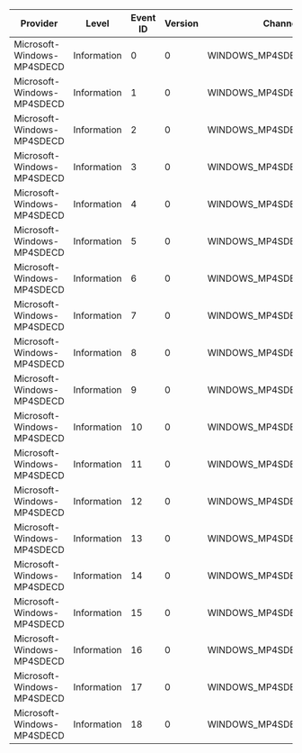 Provider                    |  Level        |  Event ID  |  Version  |  Channel                   |  Task                        |  Opcode  |  Keyword  |  Message
----------------------------|---------------|------------|-----------|----------------------------|------------------------------|----------|-----------|---------
Microsoft-Windows-MP4SDECD  |  Information  |  0         |  0        |  WINDOWS_MP4SDECD_CHANNEL  |  MP4SDECD_Decoder            |  Start   |           |
Microsoft-Windows-MP4SDECD  |  Information  |  1         |  0        |  WINDOWS_MP4SDECD_CHANNEL  |  MP4SDECD_Decoder            |  Stop    |           |
Microsoft-Windows-MP4SDECD  |  Information  |  2         |  0        |  WINDOWS_MP4SDECD_CHANNEL  |  MP4SDECD_Init               |  Start   |           |
Microsoft-Windows-MP4SDECD  |  Information  |  3         |  0        |  WINDOWS_MP4SDECD_CHANNEL  |  MP4SDECD_Init               |  Stop    |           |
Microsoft-Windows-MP4SDECD  |  Information  |  4         |  0        |  WINDOWS_MP4SDECD_CHANNEL  |  MP4SDECD_setExtendedFormat  |  Start   |           |
Microsoft-Windows-MP4SDECD  |  Information  |  5         |  0        |  WINDOWS_MP4SDECD_CHANNEL  |  MP4SDECD_setExtendedFormat  |  Stop    |           |
Microsoft-Windows-MP4SDECD  |  Information  |  6         |  0        |  WINDOWS_MP4SDECD_CHANNEL  |  MP4SDECD_ProcessInput       |  Start   |           |
Microsoft-Windows-MP4SDECD  |  Information  |  7         |  0        |  WINDOWS_MP4SDECD_CHANNEL  |  MP4SDECD_ProcessInput       |  Stop    |           |
Microsoft-Windows-MP4SDECD  |  Information  |  8         |  0        |  WINDOWS_MP4SDECD_CHANNEL  |  MP4SDECD_ProcessInput       |          |           |
Microsoft-Windows-MP4SDECD  |  Information  |  9         |  0        |  WINDOWS_MP4SDECD_CHANNEL  |  MP4SDECD_ProcessOutput      |  Start   |           |
Microsoft-Windows-MP4SDECD  |  Information  |  10        |  0        |  WINDOWS_MP4SDECD_CHANNEL  |  MP4SDECD_ProcessOutput      |  Stop    |           |
Microsoft-Windows-MP4SDECD  |  Information  |  11        |  0        |  WINDOWS_MP4SDECD_CHANNEL  |  MP4SDECD_ProcessOutput      |  Start   |           |
Microsoft-Windows-MP4SDECD  |  Information  |  12        |  0        |  WINDOWS_MP4SDECD_CHANNEL  |  MP4SDECD_ProcessOutput      |  Stop    |           |
Microsoft-Windows-MP4SDECD  |  Information  |  13        |  0        |  WINDOWS_MP4SDECD_CHANNEL  |  MP4SDECD_ProcessOutput      |  Start   |           |
Microsoft-Windows-MP4SDECD  |  Information  |  14        |  0        |  WINDOWS_MP4SDECD_CHANNEL  |  MP4SDECD_ProcessOutput      |  Stop    |           |
Microsoft-Windows-MP4SDECD  |  Information  |  15        |  0        |  WINDOWS_MP4SDECD_CHANNEL  |  MP4SDECD_ProcessOutput      |  Start   |           |
Microsoft-Windows-MP4SDECD  |  Information  |  16        |  0        |  WINDOWS_MP4SDECD_CHANNEL  |  MP4SDECD_ProcessOutput      |  Stop    |           |
Microsoft-Windows-MP4SDECD  |  Information  |  17        |  0        |  WINDOWS_MP4SDECD_CHANNEL  |  MP4SDECD_ProcessOutput      |  Start   |           |
Microsoft-Windows-MP4SDECD  |  Information  |  18        |  0        |  WINDOWS_MP4SDECD_CHANNEL  |  MP4SDECD_ProcessOutput      |  Stop    |           |